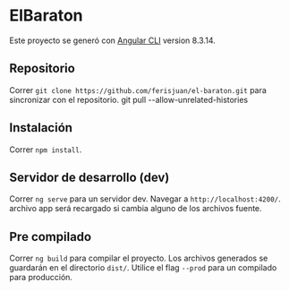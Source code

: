 # ElBaraton

Este proyecto se generó con [Angular CLI](https://github.com/angular/angular-cli) version 8.3.14.

## Repositorio

Correr `git clone https://github.com/ferisjuan/el-baraton.git` para sincronizar con el repositorio.
git pull --allow-unrelated-histories
## Instalación

Correr `npm install`.

## Servidor de desarrollo (dev)

Correr `ng serve` para un servidor dev. Navegar a `http://localhost:4200/`. archivo app será recargado si cambia alguno de los archivos fuente.

## Pre compilado

Correr `ng build` para compilar el proyecto. Los archivos generados se guardarán en el directorio `dist/`. Utilice el flag `--prod` para un compilado para producción.
